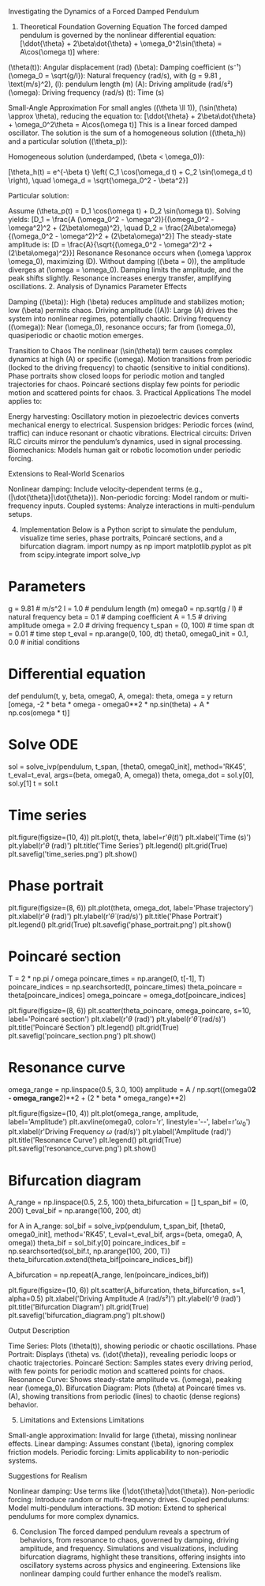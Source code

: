 Investigating the Dynamics of a Forced Damped Pendulum
1. Theoretical Foundation
Governing Equation
The forced damped pendulum is governed by the nonlinear differential equation:
[\ddot{\theta} + 2\beta\dot{\theta} + \omega_0^2\sin(\theta) = A\cos(\omega t)]
where:

(\theta(t)): Angular displacement (rad)
(\beta): Damping coefficient (s⁻¹)
(\omega_0 = \sqrt{g/l}): Natural frequency (rad/s), with (g = 9.81 , \text{m/s}^2), (l): pendulum length (m)
(A): Driving amplitude (rad/s²)
(\omega): Driving frequency (rad/s)
(t): Time (s)

Small-Angle Approximation
For small angles ((\theta \ll 1)), (\sin(\theta) \approx \theta), reducing the equation to:
[\ddot{\theta} + 2\beta\dot{\theta} + \omega_0^2\theta = A\cos(\omega t)]
This is a linear forced damped oscillator. The solution is the sum of a homogeneous solution ((\theta_h)) and a particular solution ((\theta_p)):

Homogeneous solution (underdamped, (\beta < \omega_0)):

[\theta_h(t) = e^{-\beta t} \left( C_1 \cos(\omega_d t) + C_2 \sin(\omega_d t) \right), \quad \omega_d = \sqrt{\omega_0^2 - \beta^2}]

Particular solution:

Assume (\theta_p(t) = D_1 \cos(\omega t) + D_2 \sin(\omega t)). Solving yields:
[D_1 = \frac{A (\omega_0^2 - \omega^2)}{(\omega_0^2 - \omega^2)^2 + (2\beta\omega)^2}, \quad D_2 = \frac{2A\beta\omega}{(\omega_0^2 - \omega^2)^2 + (2\beta\omega)^2}]
The steady-state amplitude is:
[D = \frac{A}{\sqrt{(\omega_0^2 - \omega^2)^2 + (2\beta\omega)^2}}]
Resonance
Resonance occurs when (\omega \approx \omega_0), maximizing (D). Without damping ((\beta = 0)), the amplitude diverges at (\omega = \omega_0). Damping limits the amplitude, and the peak shifts slightly. Resonance increases energy transfer, amplifying oscillations.
2. Analysis of Dynamics
Parameter Effects

Damping ((\beta)): High (\beta) reduces amplitude and stabilizes motion; low (\beta) permits chaos.
Driving amplitude ((A)): Large (A) drives the system into nonlinear regimes, potentially chaotic.
Driving frequency ((\omega)): Near (\omega_0), resonance occurs; far from (\omega_0), quasiperiodic or chaotic motion emerges.

Transition to Chaos
The nonlinear (\sin(\theta)) term causes complex dynamics at high (A) or specific (\omega). Motion transitions from periodic (locked to the driving frequency) to chaotic (sensitive to initial conditions). Phase portraits show closed loops for periodic motion and tangled trajectories for chaos. Poincaré sections display few points for periodic motion and scattered points for chaos.
3. Practical Applications
The model applies to:

Energy harvesting: Oscillatory motion in piezoelectric devices converts mechanical energy to electrical.
Suspension bridges: Periodic forces (wind, traffic) can induce resonant or chaotic vibrations.
Electrical circuits: Driven RLC circuits mirror the pendulum’s dynamics, used in signal processing.
Biomechanics: Models human gait or robotic locomotion under periodic forcing.

Extensions to Real-World Scenarios

Nonlinear damping: Include velocity-dependent terms (e.g., (|\dot{\theta}|\dot{\theta})).
Non-periodic forcing: Model random or multi-frequency inputs.
Coupled systems: Analyze interactions in multi-pendulum setups.

4. Implementation
Below is a Python script to simulate the pendulum, visualize time series, phase portraits, Poincaré sections, and a bifurcation diagram.
import numpy as np
import matplotlib.pyplot as plt
from scipy.integrate import solve_ivp

# Parameters
g = 9.81  # m/s^2
l = 1.0   # pendulum length (m)
omega0 = np.sqrt(g / l)  # natural frequency
beta = 0.1  # damping coefficient
A = 1.5     # driving amplitude
omega = 2.0 # driving frequency
t_span = (0, 100)  # time span
dt = 0.01  # time step
t_eval = np.arange(0, 100, dt)
theta0, omega0_init = 0.1, 0.0  # initial conditions

# Differential equation
def pendulum(t, y, beta, omega0, A, omega):
    theta, omega = y
    return [omega, -2 * beta * omega - omega0**2 * np.sin(theta) + A * np.cos(omega * t)]

# Solve ODE
sol = solve_ivp(pendulum, t_span, [theta0, omega0_init], method='RK45', t_eval=t_eval,
                args=(beta, omega0, A, omega))
theta, omega_dot = sol.y[0], sol.y[1]
t = sol.t

# Time series
plt.figure(figsize=(10, 4))
plt.plot(t, theta, label=r'$\theta(t)$')
plt.xlabel('Time (s)')
plt.ylabel(r'$\theta$ (rad)')
plt.title('Time Series')
plt.legend()
plt.grid(True)
plt.savefig('time_series.png')
plt.show()

# Phase portrait
plt.figure(figsize=(8, 6))
plt.plot(theta, omega_dot, label='Phase trajectory')
plt.xlabel(r'$\theta$ (rad)')
plt.ylabel(r'$\dot{\theta}$ (rad/s)')
plt.title('Phase Portrait')
plt.legend()
plt.grid(True)
plt.savefig('phase_portrait.png')
plt.show()

# Poincaré section
T = 2 * np.pi / omega
poincare_times = np.arange(0, t[-1], T)
poincare_indices = np.searchsorted(t, poincare_times)
theta_poincare = theta[poincare_indices]
omega_poincare = omega_dot[poincare_indices]

plt.figure(figsize=(8, 6))
plt.scatter(theta_poincare, omega_poincare, s=10, label='Poincaré section')
plt.xlabel(r'$\theta$ (rad)')
plt.ylabel(r'$\dot{\theta}$ (rad/s)')
plt.title('Poincaré Section')
plt.legend()
plt.grid(True)
plt.savefig('poincare_section.png')
plt.show()

# Resonance curve
omega_range = np.linspace(0.5, 3.0, 100)
amplitude = A / np.sqrt((omega0**2 - omega_range**2)**2 + (2 * beta * omega_range)**2)

plt.figure(figsize=(10, 4))
plt.plot(omega_range, amplitude, label='Amplitude')
plt.axvline(omega0, color='r', linestyle='--', label=r'$\omega_0$')
plt.xlabel(r'Driving Frequency $\omega$ (rad/s)')
plt.ylabel('Amplitude (rad)')
plt.title('Resonance Curve')
plt.legend()
plt.grid(True)
plt.savefig('resonance_curve.png')
plt.show()

# Bifurcation diagram
A_range = np.linspace(0.5, 2.5, 100)
theta_bifurcation = []
t_span_bif = (0, 200)
t_eval_bif = np.arange(100, 200, dt)

for A in A_range:
    sol_bif = solve_ivp(pendulum, t_span_bif, [theta0, omega0_init], method='RK45',
                        t_eval=t_eval_bif, args=(beta, omega0, A, omega))
    theta_bif = sol_bif.y[0]
    poincare_indices_bif = np.searchsorted(sol_bif.t, np.arange(100, 200, T))
    theta_bifurcation.extend(theta_bif[poincare_indices_bif])

A_bifurcation = np.repeat(A_range, len(poincare_indices_bif))

plt.figure(figsize=(10, 6))
plt.scatter(A_bifurcation, theta_bifurcation, s=1, alpha=0.5)
plt.xlabel('Driving Amplitude $A$ (rad/s²)')
plt.ylabel(r'$\theta$ (rad)')
plt.title('Bifurcation Diagram')
plt.grid(True)
plt.savefig('bifurcation_diagram.png')
plt.show()

Output Description

Time Series: Plots (\theta(t)), showing periodic or chaotic oscillations.
Phase Portrait: Displays (\theta) vs. (\dot{\theta}), revealing periodic loops or chaotic trajectories.
Poincaré Section: Samples states every driving period, with few points for periodic motion and scattered points for chaos.
Resonance Curve: Shows steady-state amplitude vs. (\omega), peaking near (\omega_0).
Bifurcation Diagram: Plots (\theta) at Poincaré times vs. (A), showing transitions from periodic (lines) to chaotic (dense regions) behavior.

5. Limitations and Extensions
Limitations

Small-angle approximation: Invalid for large (\theta), missing nonlinear effects.
Linear damping: Assumes constant (\beta), ignoring complex friction models.
Periodic forcing: Limits applicability to non-periodic systems.

Suggestions for Realism

Nonlinear damping: Use terms like (|\dot{\theta}|\dot{\theta}).
Non-periodic forcing: Introduce random or multi-frequency drives.
Coupled pendulums: Model multi-pendulum interactions.
3D motion: Extend to spherical pendulums for more complex dynamics.

6. Conclusion
The forced damped pendulum reveals a spectrum of behaviors, from resonance to chaos, governed by damping, driving amplitude, and frequency. Simulations and visualizations, including bifurcation diagrams, highlight these transitions, offering insights into oscillatory systems across physics and engineering. Extensions like nonlinear damping could further enhance the model’s realism.
